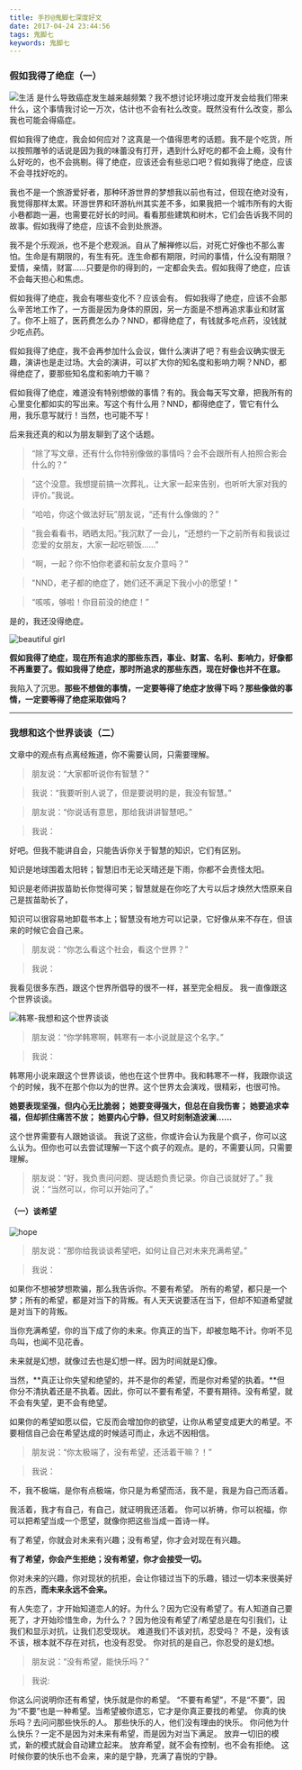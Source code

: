 ```yaml
---
title: 手抄@鬼脚七深度好文
date: 2017-04-24 23:44:56
tags: 鬼脚七
keywords: 鬼脚七
---
```

### 假如我得了绝症（一）
![生活](http://oe3vwrk94.bkt.clouddn.com/iphome.png)
是什么导致癌症发生越来越频繁？我不想讨论环境过度开发会给我们带来什么，这个事情我讨论一万次，估计也不会有社么改变。既然没有什么改变，那么我也可能会得癌症。

假如我得了绝症，我会如何应对？这真是一个值得思考的话题。我不是个吃货，所以按照雕爷的话说是因为我的味蕾没有打开，遇到什么好吃的都不会上瘾，没有什么好吃的，也不会挑剔。得了绝症，应该还会有些忌口吧？假如我得了绝症，应该 不会寻找好吃的。
<!-- more -->

我也不是一个旅游爱好者，那种环游世界的梦想我以前也有过，但现在绝对没有，我觉得那样太累。环游世界和环游杭州其实差不多，如果我把一个城市所有的大街小巷都跑一遍，也需要花好长的时间。看看那些建筑和树木，它们会告诉我不同的故事。假如我得了绝症，应该不会到处旅游。

我不是个乐观派，也不是个悲观派。自从了解禅修以后，对死亡好像也不那么害怕。生命是有期限的，有生有死。连生命都有期限，时间的事情，什么没有期限？爱情，亲情，财富......只要是你的得到的，一定都会失去。假如我得了绝症，应该不会每天担心和焦虑。

假如我得了绝症，我会有哪些变化不？应该会有。
假如我得了绝症，应该不会那么辛苦地工作了，一方面是因为身体的原因，另一方面是不想再追求事业和财富了。你不上班了，医药费怎么办？NND，都得绝症了，有钱就多吃点药，没钱就少吃点药。

假如我得了绝症，我不会再参加什么会议，做什么演讲了吧？有些会议确实很无趣，演讲也是走过场。大会的演讲，可以扩大你的知名度和影响力啊？NND，都得绝症了，要那些知名度和影响力干嘛？

假如我得了绝症，难道没有特别想做的事情？有的。我会每天写文章，把我所有的心里变化都如实的写出来。写这个有什么用？NND，都得绝症了，管它有什么用，我乐意写就行！当然，也可能不写！



后来我还真的和以为朋友聊到了这个话题。
> “除了写文章，还有什么你特别像做的事情吗？会不会跟所有人拍照合影会什么的？”

> “这个没意。我想提前搞一次葬礼，让大家一起来告别，也听听大家对我的评价。”我说。

> “哈哈，你这个做法好玩”朋友说，“还有什么像做的？”

> “我会看看书，晒晒太阳。”我沉默了一会儿，“还想约一下之前所有和我谈过恋爱的女朋友，大家一起吃顿饭......”

> “啊，一起？你不怕你老婆和前女友介意吗？”

> "NND，老子都的绝症了，她们还不满足下我小小的愿望！"

> “咳咳，够啦！你目前没的绝症！”

是的，我还没得绝症。

![beautiful girl](http://oe3vwrk94.bkt.clouddn.com/woman.png)



**假如我得了绝症，现在所有追求的那些东西，事业、财富、名利、影响力，好像都不再重要了。假如我得了绝症，那时所追求的那些东西，现在好像也并不在意。**

我陷入了沉思。**那些不想做的事情，一定要等得了绝症才放得下吗？那些像做的事情，一定要等得了绝症采取做吗？**

<hr>

### 我想和这个世界谈谈（二）

文章中的观点有点离经叛道，你不需要认同，只需要理解。

> 朋友说：“大家都听说你有智慧？”

> 我说：“我要听别人说了，但是要说明的是，我没有智慧。”

> 朋友说：“你说话有意思，那给我讲讲智慧吧。”

> 我说：

好吧。但我不能讲自会，只能告诉你关于智慧的知识，它们有区别。

知识是地球围着太阳转；智慧旧市无论天晴还是下雨，你都不会责怪太阳。

知识是老师讲拔苗助长你觉得可笑；智慧就是在你吃了大亏以后才焕然大悟原来自己是拔苗助长了，

知识可以很容易地卸载书本上；智慧没有地方可以记录，它好像从来不存在，但该来的时候它会自己来。

> 朋友说：“你怎么看这个社会，看这个世界？”

> 我说：

我看见很多东西，跟这个世界所倡导的很不一样，甚至完全相反。
我一直像跟这个世界谈谈。

![韩寒-我想和这个世界谈谈](http://oe3vwrk94.bkt.clouddn.com/hanhan.jpg)

> 朋友说：“你学韩寒啊，韩寒有一本小说就是这个名字。”

> 我说：

韩寒用小说来跟这个世界谈谈，他也在这个世界中。我和韩寒不一样，我跟你谈这个的时候，我不在那个你以为的世界。这个世界太会演戏，很精彩，也很可怜。


**她要表现坚强，但内心无比脆弱；**
**她要变得强大，但总在自我伤害；**
**她要追求幸福，但却抓住痛苦不放；**
**她要内心宁静，但又时刻制造波澜......**


这个世界需要有人跟她谈谈。
我说了这些，你或许会认为我是个疯子，你可以这么认为。但你也可以去尝试理解一下这个疯子的观点。是的，不需要认同，只需要理解。

> 朋友说：“好，我负责问问题、提话题负责记录。你自己谈就好了。”
> 我说：“当然可以，你可以开始问了。”

#### （一）谈希望

![hope](http://oe3vwrk94.bkt.clouddn.com/hope.png)

> 朋友说：“那你给我谈谈希望吧，如何让自己对未来充满希望。”

> 我说：

如果你不想被梦想欺骗，那么我告诉你。不要有希望。
所有的希望，都只是一个梦；所有的希望，都是对当下的背叛。有人天天说要活在当下，但却不知道希望就是对当下的背叛。

当你充满希望，你的当下成了你的未来。你真正的当下，却被忽略不计。你听不见鸟叫，也闻不见花香。

未来就是幻想，就像过去也是幻想一样。因为时间就是幻像。

当然，**真正让你失望和绝望的，并不是你的希望，而是你对希望的执着。**但你分不清执着还是不执着。因此，你可以不要有希望，不要有期待。没有希望，就不会有失望，更不会有绝望。

如果你的希望如愿以偿，它反而会增加你的欲望，让你从希望变成更大的希望。不要相信自己会在希望达成的时候适可而止，永远不因相信。

> 朋友说：“你太极端了，没有希望，还活着干嘛？！”

> 我说：

不，我不极端，是你有点极端，你只是为希望而活，我不是，我是为自己而活着。

我活着，我才有自己，有自己，就证明我还活着。
你可以祈祷，你可以祝福，你可以把希望当成一个愿望，就像你把这些当成一首诗一样。

有了希望，你就会对未来有兴趣；没有希望，你才会对现在有兴趣。

**有了希望，你会产生拒绝；没有希望，你才会接受一切。**

你对未来的兴趣，你对现状的抗拒，会让你错过当下的乐趣，错过一切本来很美好的东西，**而未来永远不会来。**

有人失恋了，才开始知道恋人的好。为什么？因为它没有希望了。有人知道自己要死了，才开始珍惜生命，为什么？？因为他没有希望了/希望总是在勾引我们，让我们和显示对抗，让我们忍受现状。
难道我们不该对抗，忍受吗？
不是，没有该不该，根本就不存在对抗，也没有忍受。
你对抗的是自己，你忍受的是幻想。

> 朋友说：“没有希望，能快乐吗？”

> 我说:

你这么问说明你还有希望，快乐就是你的希望。
“不要有希望”，不是“不要”，因为“不要”也是一种希望。当希望被你遗忘，它才是你真正要找的希望。
你真的快乐吗？去问问那些快乐的人。
那些快乐的人，他们没有理由的快乐。
你问他为什么快乐？一定不是因为对未来有希望，而是因为对当下满足。
放弃一切旧的模式，新的模式就会自动建立起来。
放弃希望，就不会有控制，也不会有拒绝。
这时候你要的快乐也不会来，来的是宁静，充满了喜悦的宁静。
